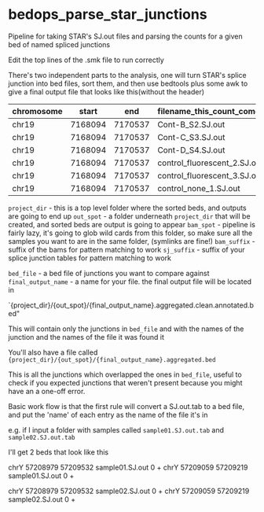 # bedops_parse_star_junctions
Pipeline for taking STAR's SJ.out files and parsing the counts for a given bed of named spliced junctions

Edit the top lines of the .smk file to run correctly


There's two independent parts to the analysis, one will turn STAR's splice junction into bed files, sort them, 
and then use bedtools plus some awk to give a final output file that looks like this(without the header)

| chromosome | start | end | filename_this_count_comes_from         | count | strand | name_of_junction_in_your_input |
|-------|---------|---------|------------------------------|----|---|----------------|
| chr19 | 7168094 | 7170537 | Cont-B_S2.SJ.out             | 49 | - | INSR_annotated |
| chr19 | 7168094 | 7170537 | Cont-C_S3.SJ.out             | 30 | - | INSR_annotated |
| chr19 | 7168094 | 7170537 | Cont-D_S4.SJ.out             | 35 | - | INSR_annotated |
| chr19 | 7168094 | 7170537 | control_fluorescent_2.SJ.out | 9  | - | INSR_annotated |
| chr19 | 7168094 | 7170537 | control_fluorescent_3.SJ.out | 5  | - | INSR_annotated |
| chr19 | 7168094 | 7170537 | control_none_1.SJ.out        | 20 | - | INSR_annotated |


`project_dir` - this is a top level folder where the sorted beds, and outputs are going to end up
`out_spot` - a folder underneath `project_dir` that will be created, and sorted beds are output is going to appear
`bam_spot` - pipeline is fairly lazy, it's going to glob wild cards from this folder, so make sure all the samples you want to are in
the same folder, (symlinks are fine!)
`bam_suffix` - suffix of the bams for pattern matching to work
`sj_suffix` - suffix of your splice junction tables for pattern matching to work

`bed_file` - a bed file of junctions you want to compare against
`final_output_name` - a name for your file. the final output file will be located in

`{project_dir}/{out_spot}/{final_output_name}.aggregated.clean.annotated.bed"


This will contain only the junctions in `bed_file` and with the names of the junction and the names of the file it was found it

You'll also have a file called
`{project_dir}/{out_spot}/{final_output_name}.aggregated.bed`

This is all the junctions which overlapped the ones in `bed_file`, useful to check
if you expected junctions that weren't present because you might have an a one-off error.

Basic work flow is that the first rule will convert a SJ.out.tab to a bed file, and
put the 'name' of each entry as the name of the file it's in

e.g. if I input a folder with samples called `sample01.SJ.out.tab` and `sample02.SJ.out.tab`

I'll get 2 beds that look like this

chrY	57208979	57209532	sample01.SJ.out	0	+
chrY	57209059	57209219	sample01.SJ.out	0	+

chrY	57208979	57209532	sample02.SJ.out	0	+
chrY	57209059	57209219	sample02.SJ.out	0	+
